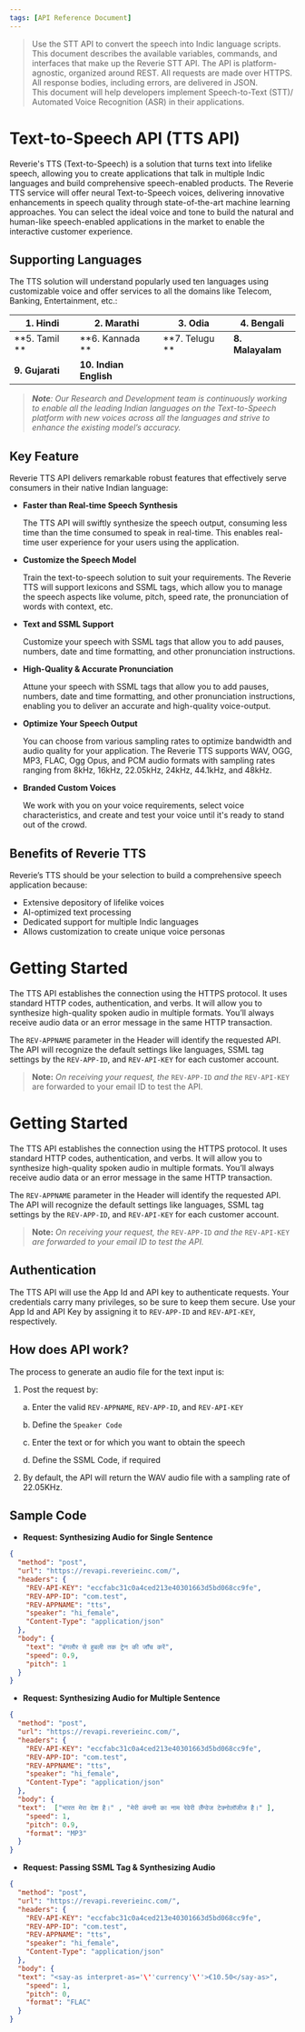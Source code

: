 ```yaml
---
tags: [API Reference Document]
---
```



> Use the STT API to convert the speech into Indic language scripts. This document describes the available variables, commands, and interfaces that make up the Reverie STT API. The API is platform-agnostic, organized around REST. All requests are made over HTTPS. All response bodies, including errors, are delivered in JSON. <br/> This document will help developers implement Speech-to-Text (STT)/ Automated Voice Recognition (ASR) in their applications.

# Text-to-Speech API (TTS API)
Reverie's TTS (Text-to-Speech) is a solution that turns text into lifelike speech, allowing you to create applications that talk in multiple Indic languages and build comprehensive speech-enabled products.
The Reverie TTS service will offer neural Text-to-Speech voices, delivering innovative enhancements in speech quality through state-of-the-art machine learning approaches. You can select the ideal voice and tone to build the natural and human-like speech-enabled applications in the market to enable the interactive customer experience.
## Supporting Languages
The TTS solution will understand popularly used ten languages using customizable voice and offer services to all the domains like Telecom, Banking, Entertainment, etc.:

|1. Hindi   |2. Marathi |3. Odia    |4. Bengali|
|-----------|-----------|-----------|-----------|
|**5. Tamil   **|**6. Kannada **|**7. Telugu  **|**8. Malayalam**|
|**9. Gujarati**|**10. Indian English**|||

>_**Note**: Our Research and Development team is continuously working to enable all the leading Indian languages on the Text-to-Speech platform with new voices across all the languages and strive to enhance the existing model’s accuracy._

## Key Feature
Reverie TTS API delivers remarkable robust features that effectively serve consumers in their native Indian language:
* **Faster than Real-time Speech Synthesis**
    
    The TTS API will swiftly synthesize the speech output, consuming less time than the time consumed to speak in real-time.  This enables real-time user experience for your users using the application.

* **Customize the Speech Model**

    Train the text-to-speech solution to suit your requirements. The Reverie TTS will support lexicons and SSML tags, which allow you to manage the speech aspects like volume, pitch, speed rate, the pronunciation of words with context, etc.

* **Text and SSML Support**

    Customize your speech with SSML tags that allow you to add pauses, numbers, date and time formatting, and other pronunciation instructions.

* **High-Quality & Accurate Pronunciation**    

    Attune your speech with SSML tags that allow you to add pauses, numbers, date and time formatting, and other pronunciation instructions, enabling you to deliver an accurate and high-quality voice-output.

* **Optimize Your Speech Output**    

    You can choose from various sampling rates to optimize bandwidth and audio quality for your application. The Reverie TTS supports WAV, OGG, MP3, FLAC, Ogg Opus, and PCM audio formats with sampling rates ranging from 8kHz, 16kHz, 22.05kHz, 24kHz, 44.1kHz, and 48kHz.

* **Branded Custom Voices**    

    We work with you on your voice requirements, select voice characteristics, and create and test your voice until it's ready to stand out of the crowd.

## Benefits of Reverie TTS
Reverie’s TTS should be your selection to build a comprehensive speech application because:
* Extensive depository of lifelike voices
* AI-optimized text processing
* Dedicated support for multiple Indic languages
* Allows customization to create unique voice personas

# Getting Started

The TTS API establishes the connection using the HTTPS protocol. It uses standard HTTP codes, authentication, and verbs. It will allow you to synthesize high-quality spoken audio in multiple formats. You’ll always receive audio data or an error message in the same HTTP transaction.

The `REV-APPNAME` parameter in the Header will identify the requested API. The API will recognize the default settings like languages, SSML tag settings by the `REV-APP-ID`, and `REV-API-KEY` for each customer account.
> **Note:** _On receiving your request, the_ `REV-APP-ID` _and the_ `REV-API-KEY` are forwarded to your email ID to test the API.
# Getting Started

The TTS API establishes the connection using the HTTPS protocol. It uses standard HTTP codes, authentication, and verbs. It will allow you to synthesize high-quality spoken audio in multiple formats. You’ll always receive audio data or an error message in the same HTTP transaction.

The `REV-APPNAME` parameter in the Header will identify the requested API. The API will recognize the default settings like languages, SSML tag settings by the `REV-APP-ID`, and `REV-API-KEY` for each customer account.

> **Note:** _On receiving your request, the_ `REV-APP-ID` _and the_ `REV-API-KEY` _are forwarded to your email ID to test the API._

## Authentication

The TTS API will use the App Id and API key to authenticate requests. Your credentials carry many privileges, so be sure to keep them secure.
Use your App Id and API Key by assigning it to `REV-APP-ID` and `REV-API-KEY`, respectively.

## How does API work?

The process to generate an audio file for the text input is:

1.  Post the request by:

     a. Enter the valid `REV-APPNAME`, `REV-APP-ID`, and `REV-API-KEY`

    b. Define the `Speaker Code`

    c. Enter the text or for which you want to obtain the speech

    d. Define the SSML Code, if required

2.  By default, the API will return the WAV audio file with a sampling rate of 22.05KHz.

## Sample Code

-   **Request: Synthesizing Audio for Single Sentence**

```json http
{
  "method": "post",
  "url": "https://revapi.reverieinc.com/",
  "headers": {
    "REV-API-KEY": "eccfabc31c0a4ced213e40301663d5bd068cc9fe",
    "REV-APP-ID": "com.test",
    "REV-APPNAME": "tts",
    "speaker": "hi_female",
    "Content-Type": "application/json"
  },
  "body": {
    "text": "बंगलौर से हुबली तक ट्रेन की जाँच करें",
    "speed": 0.9,
    "pitch": 1
  }
}
```

-   **Request: Synthesizing Audio for Multiple Sentence**

```json http
{
  "method": "post",
  "url": "https://revapi.reverieinc.com/",
  "headers": {
    "REV-API-KEY": "eccfabc31c0a4ced213e40301663d5bd068cc9fe",
    "REV-APP-ID": "com.test",
    "REV-APPNAME": "tts",
    "speaker": "hi_female",
    "Content-Type": "application/json"
  },
  "body": {
  "text":  ["भारत मेरा देश है।" , "मेरी कंपनी का नाम रेवेरी लैंग्वेज टेक्नोलॉजीज है।" ], 
	"speed": 1,
	"pitch": 0.9,
	"format": "MP3"
  }
}
```
-   **Request: Passing SSML Tag & Synthesizing Audio**

```json http
{
  "method": "post",
  "url": "https://revapi.reverieinc.com/",
  "headers": {
    "REV-API-KEY": "eccfabc31c0a4ced213e40301663d5bd068cc9fe",
    "REV-APP-ID": "com.test",
    "REV-APPNAME": "tts",
    "speaker": "hi_female",
    "Content-Type": "application/json"
  },
  "body": {
  "text": "<say-as interpret-as='\''currency'\''>€10.50</say-as>", 
	"speed": 1,
	"pitch": 0,
	"format": "FLAC"
  }
}
```

